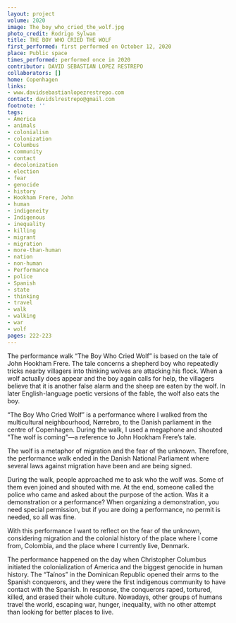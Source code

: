 ```yaml
---
layout: project
volume: 2020
image: The_boy_who_cried_the_wolf.jpg
photo_credit: Rodrigo Sylwan
title: THE BOY WHO CRIED THE WOLF
first_performed: first performed on October 12, 2020
place: Public space
times_performed: performed once in 2020
contributor: DAVID SEBASTIAN LOPEZ RESTREPO
collaborators: []
home: Copenhagen
links:
- www.davidsebastianlopezrestrepo.com
contact: davidslrestrepo@gmail.com
footnote: ''
tags:
- America
- animals
- colonialism
- colonization
- Columbus
- community
- contact
- decolonization
- election
- fear
- genocide
- history
- Hookham Frere, John
- human
- indigeneity
- Indigenous
- inequality
- killing
- migrant
- migration
- more-than-human
- nation
- non-human
- Performance
- police
- Spanish
- state
- thinking
- travel
- walk
- walking
- war
- wolf
pages: 222-223
---
```


The performance walk “The Boy Who Cried Wolf” is based on the tale of John Hookham Frere. The tale concerns a shepherd boy who repeatedly tricks nearby villagers into thinking wolves are attacking his flock. When a wolf actually does appear and the boy again calls for help, the villagers believe that it is another false alarm and the sheep are eaten by the wolf. In later English-language poetic versions of the fable, the wolf also eats the boy.

“The Boy Who Cried Wolf” is a performance where I walked from the multicultural neighbourhood, Nørrebro, to the Danish parliament in the centre of Copenhagen. During the walk, I used a megaphone and shouted "The wolf is coming"—a reference to John Hookham Frere’s tale.

The wolf is a metaphor of migration and the fear of the unknown. Therefore, the performance walk ended in the Danish National Parliament where several laws against migration have been and are being signed.

During the walk, people approached me to ask who the wolf was. Some of them even joined and shouted with me. At the end, someone called the police who came and asked about the purpose of the action. Was it a demonstration or a performance? When organizing a demonstration, you need special permission, but if you are doing a performance, no permit is needed, so all was fine.

With this performance I want to reflect on the fear of the unknown, considering migration and the colonial history of the place where I come from, Colombia, and the place where I currently live, Denmark.

The performance happened on the day when Christopher Columbus initiated the colonialization of America and the biggest genocide in human history. The “Taínos” in the Dominican Republic opened their arms to the Spanish conquerors, and they were the first indigenous community to have contact with the Spanish. In response, the conquerors raped, tortured, killed, and erased their whole culture. Nowadays, other groups of humans travel the world, escaping war, hunger, inequality, with no other attempt than looking for better places to live.